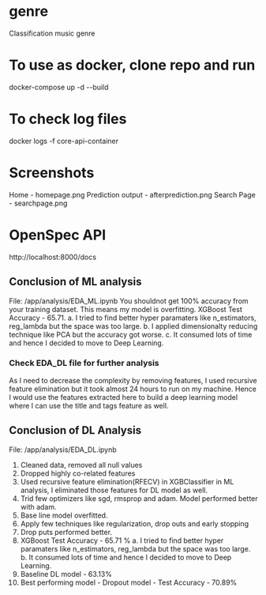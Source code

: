 # genre
Classification music genre

# To use as docker, clone repo and run
docker-compose up -d --build

# To check log files
docker logs -f core-api-container

# Screenshots
Home - homepage.png
Prediction output - afterprediction.png
Search Page - searchpage.png

# OpenSpec API
http://localhost:8000/docs

## Conclusion of ML analysis
File: /app/analysis/EDA_ML.ipynb
You shouldnot get 100% accuracy from your training dataset. This means my model is overfitting.
XGBoost Test Accuracy - 65.71. 
    a. I tried to find better hyper paramaters like n_estimators, reg_lambda but the space was too large.
    b. I applied dimensionalty reducing technique like PCA but the accuracy got worse.
    c. It consumed lots of time and hence I decided to move to Deep Learning.

### Check EDA_DL file for further analysis

As I need to decrease the complexity by removing features, I used recursive feature elimination but it took almost 24 hours to run on my machine. 
Hence I would use the features extracted here to build a deep learning model where I can use the title and tags feature as well.

## Conclusion of DL Analysis
File: /app/analysis/EDA_DL.ipynb

1. Cleaned data, removed all null values
2. Dropped highly co-related features
3. Used recursive feature elimination(RFECV) in XGBClassifier in ML analysis, I eliminated those features for DL model as well.
4. Trid few optimizers like sgd, rmsprop and adam. Model performed better with adam.
5. Base line model overfitted.
6. Apply few techniques like regularization, drop outs and early stopping 
7. Drop puts performed better.
8. XGBoost Test Accuracy - 65.71 %
    a. I tried to find better hyper paramaters like n_estimators, reg_lambda but the space was too large.
    b. It consumed lots of time and hence I decided to move to Deep Learning.
9. Baseline DL model - 63.13%
10. Best performing model - Dropout model - Test Accuracy - 70.89%